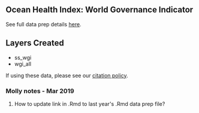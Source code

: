 ## Ocean Health Index: World Governance Indicator

See full data prep details [here](https://rawgit.com/OHI-Science/ohiprep_v2018/master/globalprep/prs_res_wgi/v2018/WGI_dataprep.html).

## Layers Created
* ss_wgi
* wgi_all



If using these data, please see our [citation policy](http://ohi-science.org/citation-policy/).


### Molly notes - Mar 2019

1. How to update link in .Rmd to last year's .Rmd data prep file? 
